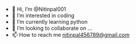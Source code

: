 - 👋 Hi, I’m @Nitinpal001
- 👀 I’m interested in coding
- 🌱 I’m currently learning python
- 💞️ I’m looking to collaborate on ...
- 📫 How to reach me nitinpal456789@gmail.com

<!---
Nitinpal001/Nitinpal001 is a ✨ special ✨ repository because its `README.md` (this file) appears on your GitHub profile.
You can click the Preview link to take a look at your changes.
--->
